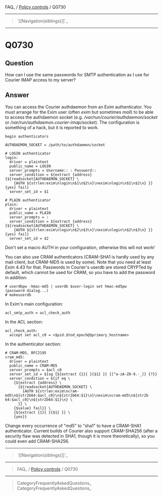 FAQ\_ / [Policy controls](FAQ/Policy_controls) / Q0730

* * * * *

> \`[[Navigation(siblings)]]\`\_

* * * * *

Q0730
=====

Question
--------

How can I use the same passwords for SMTP authentication as I use for
Courier IMAP access to my server?

Answer
------

You can access the Courier authdaemon from an Exim authenticator. You
must arrange for the Exim user (often *exim* but sometimes *mail*) to be
able to access the authdaemon socket (e.g.
*/var/run/courier/authdaemon/socket* or
*/var/run/authdaemon.courier-imap/socket*). The configuration is
something of a hack, but it is reported to work.

    begin authenticators

    AUTHDAEMON_SOCKET = /path/to/authdaemon/socket

    # LOGIN authenticator
    login:
      driver = plaintext
      public_name = LOGIN
      server_prompts = Username:: : Password::
      server_condition = ${extract {address} {${readsocket{AUTHDAEMON_SOCKET} \
        {AUTH ${strlen:exim\nlogin\n$1\n$2\n}\nexim\nlogin\n$1\n$2\n} }} {yes} fail}
      server_set_id = $1

    # PLAIN authenticator
    plain:
      driver = plaintext
      public_name = PLAIN
      server_prompts = :
      server_condition = ${extract {address} {${readsocket{AUTHDAEMON_SOCKET} \
        {AUTH ${strlen:exim\nlogin\n$2\n$3\n}\nexim\nlogin\n$2\n$3\n} }} {yes} fail}
      server_set_id = $2

Don't set a macro AUTH in your configuration, otherwise this will not
work!

You can also use CRAM authenticators (CRAM-SHA1 is hardly used by any
mail client, but CRAM-MD5 is used by some). Note that you need at least
Exim 4.43 for that. Passwords in Courier's userdb are stored CRYPTed by
default, which cannot be used for CRAM, so you have to add the password
in addition:

    # userdbpw -hmac-md5 | userdb $user-login set hmac-md5pw
    (password dialog...)
    # makeuserdb

In Exim's main configuration:

    acl_smtp_auth = acl_check_auth

In the ACL section:

    acl_check_auth:
      accept set acl_c0 = <$pid.$tod_epoch@$primary_hostname>

In the authenticator section:

    # CRAM-MD5, RFC2195
    cram_md5:
      driver = plaintext
      public_name = CRAM-MD5
      server_prompts = $acl_c0
      server_set_id = ${sg {${extract {1}{ }{$1} }} {[^a-zA-Z0-9.-_]} {?}}
      server_condition = ${if eq \
        {${extract {address} \
          {${readsocket{AUTHDAEMON_SOCKET} \
            {AUTH ${strlen:exim\ncram-md5\n${str2b64:$acl_c0}\n${str2b64:$1}\n}\nexim\ncram-md5\n${str2b
    64:$acl_c0}\n${str2b64:$1}\n} \
          }} \
        {$value} fail}} \
        {${extract {1}{ }{$1} }} \
        {yes}}

Change every occurrence of "md5" to "sha1" to have a CRAM-SHA1
authenticator. Current builds of Courier also support CRAM-SHA256 (after
a security flaw was detected in SHA1, though it is more theoretically),
so you could even add CRAM-SHA256.

* * * * *

> \`[[Navigation(siblings)]]\`\_

* * * * *

> FAQ\_ / [Policy controls](FAQ/Policy_controls) / Q0730

* * * * *

> CategoryFrequentlyAskedQuestions\_ CategoryFrequentlyAskedQuestions\_
